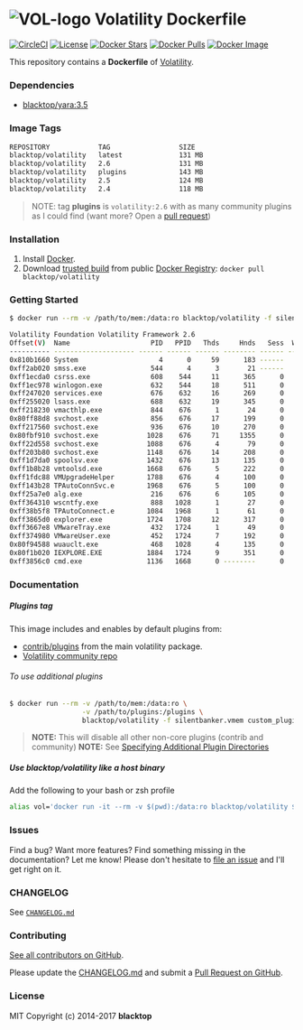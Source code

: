 ![VOL-logo](https://raw.githubusercontent.com/blacktop/docker-volatility/master/logo.png) Volatility Dockerfile
===============================================================================================================

[![CircleCI](https://circleci.com/gh/blacktop/docker-volatility.png?style=shield)](https://circleci.com/gh/blacktop/docker-volatility) [![License](http://img.shields.io/:license-mit-blue.svg)](http://doge.mit-license.org) [![Docker Stars](https://img.shields.io/docker/stars/blacktop/volatility.svg)](https://hub.docker.com/r/blacktop/volatility/) [![Docker Pulls](https://img.shields.io/docker/pulls/blacktop/volatility.svg)](https://hub.docker.com/r/blacktop/volatility/) [![Docker Image](https://img.shields.io/badge/docker%20image-131%20MB-blue.svg)](https://hub.docker.com/r/blacktop/volatility/)

This repository contains a **Dockerfile** of [Volatility](https://github.com/volatilityfoundation/volatility).

### Dependencies

-	[blacktop/yara:3.5](https://registry.hub.docker.com/u/blacktop/yara/)

### Image Tags

```bash
REPOSITORY            TAG                 SIZE
blacktop/volatility   latest              131 MB
blacktop/volatility   2.6                 131 MB
blacktop/volatility   plugins             143 MB
blacktop/volatility   2.5                 124 MB
blacktop/volatility   2.4                 118 MB
```

> NOTE: tag **plugins** is `volatility:2.6` with as many community plugins as I could find (want more? Open a [pull request](https://github.com/blacktop/docker-volatility/pull/new/master)\)

### Installation

1.	Install [Docker](https://docs.docker.com).
2.	Download [trusted build](https://hub.docker.com/r/blacktop/volatility/) from public [Docker Registry](https://hub.docker.com/): `docker pull blacktop/volatility`

### Getting Started

```bash
$ docker run --rm -v /path/to/mem:/data:ro blacktop/volatility -f silentbanker.vmem pslist
```

```bash
Volatility Foundation Volatility Framework 2.6
Offset(V)  Name                    PID   PPID   Thds     Hnds   Sess  Wow64 Start                          Exit
---------- -------------------- ------ ------ ------ -------- ------ ------ ------------------------------ ------------------------------
0x810b1660 System                    4      0     59      183 ------      0
0xff2ab020 smss.exe                544      4      3       21 ------      0 2010-08-11 06:06:21 UTC+0000
0xff1ecda0 csrss.exe               608    544     11      365      0      0 2010-08-11 06:06:23 UTC+0000
0xff1ec978 winlogon.exe            632    544     18      511      0      0 2010-08-11 06:06:23 UTC+0000
0xff247020 services.exe            676    632     16      269      0      0 2010-08-11 06:06:24 UTC+0000
0xff255020 lsass.exe               688    632     19      345      0      0 2010-08-11 06:06:24 UTC+0000
0xff218230 vmacthlp.exe            844    676      1       24      0      0 2010-08-11 06:06:24 UTC+0000
0x80ff88d8 svchost.exe             856    676     17      199      0      0 2010-08-11 06:06:24 UTC+0000
0xff217560 svchost.exe             936    676     10      270      0      0 2010-08-11 06:06:24 UTC+0000
0x80fbf910 svchost.exe            1028    676     71     1355      0      0 2010-08-11 06:06:24 UTC+0000
0xff22d558 svchost.exe            1088    676      4       79      0      0 2010-08-11 06:06:25 UTC+0000
0xff203b80 svchost.exe            1148    676     14      208      0      0 2010-08-11 06:06:26 UTC+0000
0xff1d7da0 spoolsv.exe            1432    676     13      135      0      0 2010-08-11 06:06:26 UTC+0000
0xff1b8b28 vmtoolsd.exe           1668    676      5      222      0      0 2010-08-11 06:06:35 UTC+0000
0xff1fdc88 VMUpgradeHelper        1788    676      4      100      0      0 2010-08-11 06:06:38 UTC+0000
0xff143b28 TPAutoConnSvc.e        1968    676      5      100      0      0 2010-08-11 06:06:39 UTC+0000
0xff25a7e0 alg.exe                 216    676      6      105      0      0 2010-08-11 06:06:39 UTC+0000
0xff364310 wscntfy.exe             888   1028      1       27      0      0 2010-08-11 06:06:49 UTC+0000
0xff38b5f8 TPAutoConnect.e        1084   1968      1       61      0      0 2010-08-11 06:06:52 UTC+0000
0xff3865d0 explorer.exe           1724   1708     12      317      0      0 2010-08-11 06:09:29 UTC+0000
0xff3667e8 VMwareTray.exe          432   1724      1       49      0      0 2010-08-11 06:09:31 UTC+0000
0xff374980 VMwareUser.exe          452   1724      7      192      0      0 2010-08-11 06:09:32 UTC+0000
0x80f94588 wuauclt.exe             468   1028      4      135      0      0 2010-08-11 06:09:37 UTC+0000
0x80f1b020 IEXPLORE.EXE           1884   1724      9      351      0      0 2010-08-15 18:54:05 UTC+0000
0xff3856c0 cmd.exe                1136   1668      0 --------      0      0 2010-08-15 19:01:51 UTC+0000   2010-08-15 19:01:51 UTC+0000
```

### Documentation

##### Plugins tag

This image includes and enables by default plugins from:

- [contrib/plugins](https://github.com/volatilityfoundation/volatility/tree/master/contrib/plugins) from the main volatility package.
- [Volatility community repo](https://github.com/volatilityfoundation/community)

###### To use additional plugins

```bash
$ docker run --rm -v /path/to/mem:/data:ro \
                  -v /path/to/plugins:/plugins \
                  blacktop/volatility -f silentbanker.vmem custom_plugin
```
> **NOTE:** This will disable all other non-core plugins (contrib and community)
> **NOTE:** See [Specifying Additional Plugin Directories](https://github.com/volatilityfoundation/volatility/wiki/Volatility%20Usage#specifying-additional-plugin-directories)


##### Use **blacktop/volatility** like a host binary

Add the following to your bash or zsh profile

```bash
alias vol='docker run -it --rm -v $(pwd):/data:ro blacktop/volatility $@'
```

### Issues

Find a bug? Want more features? Find something missing in the documentation? Let me know! Please don't hesitate to [file an issue](https://github.com/blacktop/docker-volatility/issues/new) and I'll get right on it.

### CHANGELOG

See [`CHANGELOG.md`](https://github.com/blacktop/docker-volatility/blob/master/CHANGELOG.md)

### Contributing

[See all contributors on GitHub](https://github.com/blacktop/docker-volatility/graphs/contributors).

Please update the [CHANGELOG.md](https://github.com/blacktop/docker-volatility/blob/master/CHANGELOG.md) and submit a [Pull Request on GitHub](https://help.github.com/articles/using-pull-requests/).

### License

MIT Copyright (c) 2014-2017 **blacktop**
